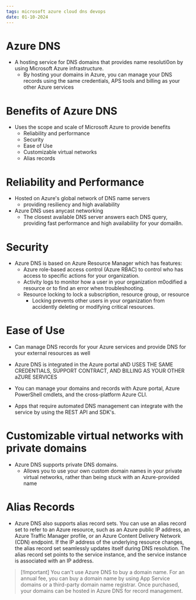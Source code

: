 ```yaml
---
tags: microsoft azure cloud dns devops
date: 01-10-2024
---
```


# Azure DNS

- A hosting service for DNS domains that provides name resoluti0on by using Microsoft Azure infrastructure.
	- By hosting your domains in Azure, you can manage your DNS records using the same credentials, APS tools and billing as your other Azure services

# Benefits of Azure DNS

- Uses the scope and scale of Microsoft Azure to provide benefits
	- Reliability and performance
	- Security
	- Ease of Use
	- Customizable virtual networks
	- Alias records

# Reliability and Performance

- Hosted on Azure's global network of DNS name servers
	- providing resiliency and high availability
- Azure DNS uses anycast networking
	- The closest available DNS server answers each DNS query, providing fast performance and high availability for your domai8n.

# Security

- Azure DNS is based on Azure Resource Manager which has features:
	- Azure role-based access control (Azure RBAC) to control who has access to specific actions for your organization.
	- Activity logs to monitor how a user in your organization m0odified a resource or to find an error when troubleshooting.
	- Resource locking to lock a subscription, resource group, or resource
		- Locking prevents other users in your organization from accidently deleting or modifying critical resources.

# Ease of Use

- Can manage DNS records for your Azure services and provide DNS for your external resources as well
- Azure DNS is integrated in the Azure portal aND USES THE SAME CREDENTIALS, SUPPORT CONTRACT, AND BILLING AS YOUR OTHER aZURE SERVICES

- You can manage your domains and records with Azure portal, Azure PowerShell cmdlets, and the cross-platform Azure CLI.
- Apps that require automated DNS management can integrate with the service by using the REST API and SDK's.

# Customizable virtual networks with private domains

-  Azure DNS supports private DNS domains.
	- Allows you to use your own custom domain names in your private virtual networks, rather than being stuck with an Azure-provided name

# Alias Records

- Azure DNS also supports alias record sets. You can use an alias record set to refer to an Azure resource, such as an Azure public IP address, an Azure Traffic Manager profile, or an Azure Content Delivery Network (CDN) endpoint. If the IP address of the underlying resource changes, the alias record set seamlessly updates itself during DNS resolution. The alias record set points to the service instance, and the service instance is associated with an IP address.


>[!Important] You can't use Azure DNS to buy a domain name. For an annual fee, you can buy a domain name by using App Service domains or a third-party domain name registrar. Once purchased, your domains can be hosted in Azure DNS for record management.